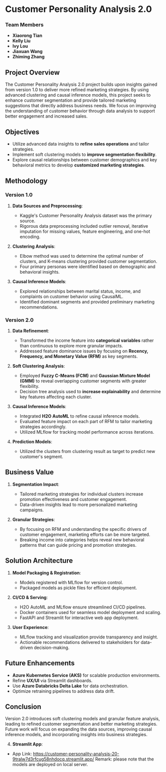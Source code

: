 # Customer Personality Analysis 2.0

### Team Members
- **Xiaorong Tian**
- **Kelly Liu**
- **Ivy Lou**
- **Jiaxuan Wang**
- **Zhiming Zhang**

## Project Overview
The Customer Personality Analysis 2.0 project builds upon insights gained from version 1.0 to deliver more refined marketing strategies. By using advanced clustering and causal inference models, this project seeks to enhance customer segmentation and provide tailored marketing suggestions that directly address business needs. We focus on improving the understanding of customer behavior through data analysis to support better engagement and increased sales.

## Objectives
- Utilize advanced data insights to **refine sales operations** and tailor strategies.
- Implement soft clustering models to **improve segmentation flexibility**.
- Explore causal relationships between customer demographics and key behavioral metrics to develop **customized marketing strategies**.

## Methodology
### Version 1.0
1. **Data Sources and Preprocessing**: 
   - Kaggle's Customer Personality Analysis dataset was the primary source.
   - Rigorous data preprocessing included outlier removal, iterative imputation for missing values, feature engineering, and one-hot encoding.

2. **Clustering Analysis**:
   - Elbow method was used to determine the optimal number of clusters, and K-means clustering provided customer segmentation.
   - Four primary personas were identified based on demographic and behavioral insights.

3. **Causal Inference Models**:
   - Explored relationships between marital status, income, and complaints on customer behavior using CausalML.
   - Identified dominant segments and provided preliminary marketing recommendations.

### Version 2.0
1. **Data Refinement**:
   - Transformed the income feature into **categorical variables** rather than continuous to explore more granular impacts.
   - Addressed feature dominance issues by focusing on **Recency, Frequency, and Monetary Value (RFM)** as key segments.

2. **Soft Clustering Analysis**:
   - Employed **Fuzzy C-Means (FCM)** and **Gaussian Mixture Model (GMM)** to reveal overlapping customer segments with greater flexibility.
   - Decision tree analysis used to **increase explainability** and determine key features affecting each cluster.

3. **Causal Inference Models**:
   - Integrated **H2O AutoML** to refine causal inference models.
   - Evaluated feature impact on each part of RFM to tailor marketing strategies accordingly.
   - Utilized MLflow for tracking model performance across iterations.

3. **Prediction Models**:
   - Utilized the clusters from clustering result as target to predict new customer's segment.

## Business Value
1. **Segmentation Impact**:
   - Tailored marketing strategies for individual clusters increase promotion effectiveness and customer engagement.
   - Data-driven insights lead to more personalized marketing campaigns.

2. **Granular Strategies**:
   - By focusing on RFM and understanding the specific drivers of customer engagement, marketing efforts can be more targeted.
   - Breaking income into categories helps reveal new behavioral patterns that can guide pricing and promotion strategies.

## Solution Architecture
1. **Model Packaging & Registration**:
   - Models registered with MLflow for version control.
   - Packaged models as pickle files for efficient deployment.

2. **CI/CD & Serving**:
   - H2O AutoML and MLflow ensure streamlined CI/CD pipelines.
   - Docker containers used for seamless model deployment and scaling.
   - FastAPI and Streamlit for interactive web app deployment.

3. **User Experience**:
   - MLflow tracking and visualization provide transparency and insight.
   - Actionable recommendations delivered to stakeholders for data-driven decision-making.

## Future Enhancements
- **Azure Kubernetes Service (AKS)** for scalable production environments.
- Refine **UX/UI** via Streamlit dashboards.
- Use **Azure Databricks Delta Lake** for data orchestration.
- Optimize retraining pipelines to address data drift.

## Conclusion
Version 2.0 introduces soft clustering models and granular feature analysis, leading to refined customer segmentation and better marketing strategies. Future work will focus on expanding the data sources, improving causal inference models, and incorporating insights into business strategies.

4. **Streamlit App**:
- App Link: https://customer-personality-analysis-20-9tralw7d3rfcug58nhdocq.streamlit.app/
Remark: please note that the models are deployed on local server.